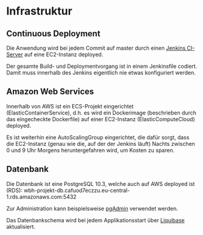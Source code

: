 # Infrastruktur

## Continuous Deployment

Die Anwendung wird bei jedem Commit auf master durch einen [Jenkins CI-Server](http://ec2-18-184-46-8.eu-central-1.compute.amazonaws.com/) auf eine EC2-Instanz deployed.

Der gesamte Build- und Deploymentvorgang ist in einem Jenkinsfile codiert. Damit muss innerhalb des Jenkins eigentlich nie etwas konfiguriert werden.

## Amazon Web Services

Innerhalb von AWS ist ein ECS-Projekt eingerichtet (ElasticContainerService), d.h. es wird ein Dockerimage (beschrieben durch das eingecheckte Dockerfile) auf einer EC2-Instanz (ElasticComputeCloud)
deployed.

Es ist weiterhin eine AutoScalingGroup eingerichtet, die dafür sorgt, dass die EC2-Instanz (genau wie die, auf der der Jenkins läuft) Nachts zwischen 0 und 9 Uhr Morgens heruntergefahren wird,
um Kosten zu sparen.

## Datenbank

Die Datenbank ist eine PostgreSQL 10.3, welche auch auf AWS deployed ist (RDS): 
wbh-projekt-db.cafuod7eczzu.eu-central-1.rds.amazonaws.com:5432

Zur Administration kann beispielsweise [pgAdmin](https://www.pgadmin.org/) verwendet werden.

Das Datenbankschema wird bei jedem Applikationsstart über [Liquibase](https://www.liquibase.org/) aktualisiert.
